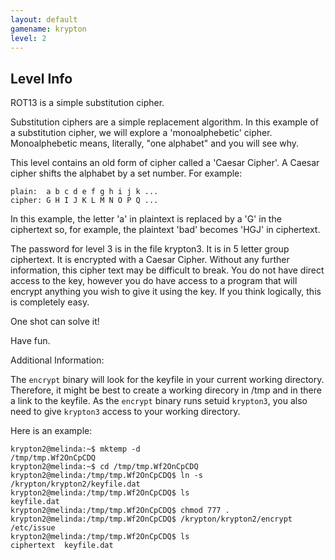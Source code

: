 ```yaml
---
layout: default
gamename: krypton
level: 2
---
```

Level Info
----------
ROT13 is a simple substitution cipher.

Substitution ciphers are a simple replacement algorithm. In this
example of a substitution cipher, we will explore a 'monoalphebetic'
cipher. Monoalphebetic means, literally, "one alphabet" and you will
see why.

This level contains an old form of cipher called a 'Caesar Cipher'.
A Caesar cipher shifts the alphabet by a set number. For example:

    plain:  a b c d e f g h i j k ...
    cipher: G H I J K L M N O P Q ...

In this example, the letter 'a' in plaintext is replaced by a 'G' in
the ciphertext so, for example, the plaintext 'bad' becomes 'HGJ' in
ciphertext.

The password for level 3 is in the file krypton3. It is in 5 letter
group ciphertext. It is encrypted with a Caesar Cipher. Without any
further information, this cipher text may be difficult to break. You
do not have direct access to the key, however you do have access to
a program that will encrypt anything you wish to give it using the
key. If you think logically, this is completely easy.

One shot can solve it!

Have fun.

Additional Information:

The `encrypt` binary will look for the keyfile in your current working
directory. Therefore, it might be best to create a working direcory in /tmp
and in there a link to the keyfile. As the `encrypt` binary runs setuid
`krypton3`, you also need to give `krypton3` access to your working directory.

Here is an example:

    krypton2@melinda:~$ mktemp -d
    /tmp/tmp.Wf2OnCpCDQ
    krypton2@melinda:~$ cd /tmp/tmp.Wf2OnCpCDQ
    krypton2@melinda:/tmp/tmp.Wf2OnCpCDQ$ ln -s /krypton/krypton2/keyfile.dat
    krypton2@melinda:/tmp/tmp.Wf2OnCpCDQ$ ls
    keyfile.dat
    krypton2@melinda:/tmp/tmp.Wf2OnCpCDQ$ chmod 777 .
    krypton2@melinda:/tmp/tmp.Wf2OnCpCDQ$ /krypton/krypton2/encrypt /etc/issue
    krypton2@melinda:/tmp/tmp.Wf2OnCpCDQ$ ls
    ciphertext  keyfile.dat

